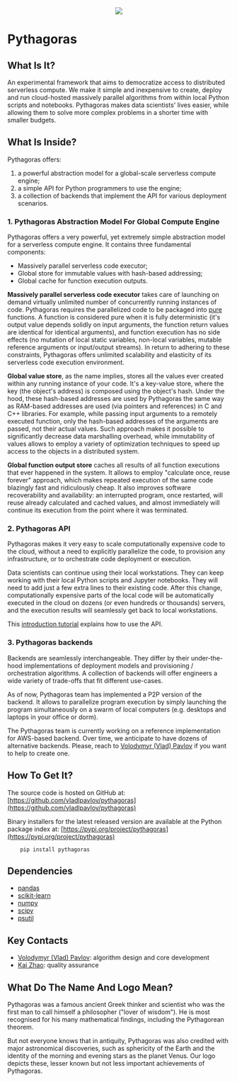 <div align="center">
  <img src="http://vlpavlov.org/Pythagoras-Logo3.svg"><br>
</div>

# Pythagoras

## What Is It?

An experimental framework that aims to democratize access to distributed serverless compute. 
We make it simple and inexpensive to create, deploy and run cloud-hosted massively parallel algorithms 
from within local Python scripts and notebooks. Pythagoras makes data scientists' lives easier, 
while allowing them to solve more complex problems in a shorter time with smaller budgets.

## What Is Inside?
Pythagoras offers:
1. a powerful abstraction model for a global-scale serverless compute engine;
2. a simple API for Python programmers to use the engine;
3. a collection of backends that implement the API for various deployment scenarios.

### 1. Pythagoras Abstraction Model For Global Compute Engine

Pythagoras offers a very powerful, yet extremely simple abstraction model for a serverless compute engine. 
It contains three fundamental components:
* Massively parallel serverless code executor; 
* Global store for immutable values with hash-based addressing; 
* Global cache for function execution outputs.

**Massively parallel serverless code executor** takes care of launching on demand 
virtually unlimited number of concurrently running instances of code. Pythagoras requires the parallelized code 
to be packaged into [pure](https://en.wikipedia.org/wiki/Pure_function) functions. 
A function is considered pure when it is fully deterministic 
(it's output value depends solidly on input arguments, 
the function return values are identical for identical arguments), 
and function execution has no side effects (no mutation of local static variables, non-local variables, 
mutable reference arguments or input/output streams). 
In return to adhering to these constraints, Pythagoras offers unlimited scalability 
and elasticity of its serverless code execution environment.

**Global value store**, as the name implies, stores all the values ever created within any running instance of your code. 
It's a key-value store, where the key (the object's address) is composed using the object's hash.
Under the hood, these hash-based addresses are used by Pythagoras the same way as RAM-based addresses are used
(via pointers and references) in C and C++ libraries. For example, 
while passing input arguments to a remotely executed function, 
only the hash-based addresses of the arguments are passed, 
not their actual values. Such approach makes it possible to significantly decrease data marshalling overhead, 
while immutability of values allows to employ a variety of optimization techniques to speed up 
access to the objects in a distributed system.

**Global function output store** caches all results of all function executions that ever happened in the system. 
It allows to employ "calculate once, reuse forever" approach, which makes repeated execution of the same code 
blazingly fast and ridiculously cheap. It also improves software recoverability and availability: 
an interrupted program, once restarted, will reuse already calculated and cached values, 
and almost immediately will continue its execution from the point where it was terminated.

### 2. Pythagoras API

Pythagoras makes it very easy to scale computationally expensive code to the cloud, 
without a need to explicitly parallelize the code, to provision any infrastructure, 
or to orchestrate code deployment or execution.  

Data scientists can continue using their local workstations. 
They can keep working with their local Python scripts and Jupyter notebooks. 
They will need to add just a few extra lines to their existing code. 
After this change, computationally expensive parts of the local code will be 
automatically executed in the cloud on dozens (or even hundreds or thousands) servers, 
and the execution results will seamlessly get back to local workstations.

This [introduction tutorial](https://github.com/vladlpavlov/pythagoras/blob/master/pythagoras_introduction.ipynb) 
explains how to use the API. 

### 3. Pythagoras backends
Backends are seamlessly interchangeable.
They differ by their under-the-hood implementations of deployment models and provisioning / orchestration algorithms. 
A collection of backends will offer engineers a wide variety of trade-offs that fit different use-cases.

As of now, Pythagoras team has implemented a P2P version of the backend. 
It allows to parallelize program execution by simply launching the program simultaneously 
on a swarm of local computers (e.g. desktops and laptops in your office or dorm).

The Pythagoras team is currently working on a reference implementation for AWS-based backend. 
Over time, we anticipate to have dozens of alternative backends. 
Please, reach to [Volodymyr (Vlad) Pavlov](https://www.linkedin.com/in/vlpavlov/) 
if you want to help to create one.

## How To Get It?

The source code is hosted on GitHub at:
[https://github.com/vladlpavlov/pythagoras](https://github.com/vladlpavlov/pythagoras) 

Binary installers for the latest released version are available at the Python package index at:
[https://pypi.org/project/pythagoras](https://pypi.org/project/pythagoras)

        pip install pythagoras

## Dependencies

* [pandas](https://pandas.pydata.org/)
* [scikit-learn](https://scikit-learn.org/) 
* [numpy](https://numpy.org/)
* [scipy](https://www.scipy.org/)
* [psutil](https://pypi.org/project/psutil/)

## Key Contacts

* [Volodymyr (Vlad) Pavlov](https://www.linkedin.com/in/vlpavlov/): algorithm design and core development 
* [Kai Zhao](https://www.linkedin.com/in/kaimzhao/): quality assurance

## What Do The Name And Logo Mean?

Pythagoras was a famous ancient Greek thinker and scientist 
who was the first man to call himself a philosopher ("lover of wisdom"). 
He is most recognised for his many mathematical findings, 
including the Pythagorean theorem. 

But not everyone knows that in antiquity, Pythagoras was also credited with major astronomical discoveries,
such as sphericity of the Earth and the identity of the morning and evening stars as the planet Venus. 
Our logo depicts these, lesser known but not less important achievements of Pythagoras.